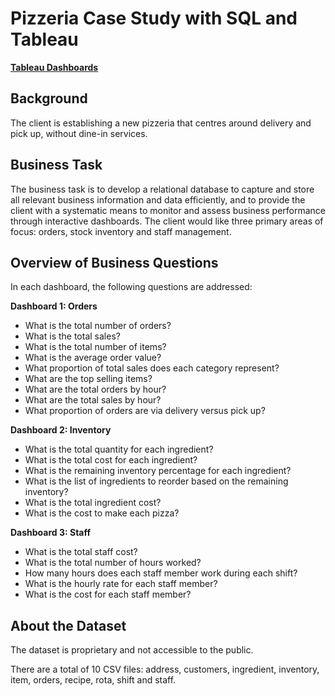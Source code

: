 # Pizzeria Case Study with SQL and Tableau

[**Tableau Dashboards**](https://public.tableau.com/app/profile/tracy.chow1741/viz/PizzeriaCaseStudy/Dashboard1)

## Background
The client is establishing a new pizzeria that centres around delivery and pick up, without dine-in services.

## Business Task
The business task is to develop a relational database to capture and store all relevant business information and data efficiently, and to provide the client with a systematic means to monitor and assess business performance through interactive dashboards. The client would like three primary areas of focus: orders, stock inventory and staff management.

## Overview of Business Questions
In each dashboard, the following questions are addressed:

**Dashboard 1: Orders**
- What is the total number of orders?
- What is the total sales?
- What is the total number of items?
- What is the average order value?
- What proportion of total sales does each category represent?
- What are the top selling items?
- What are the total orders by hour?
- What are the total sales by hour?
- What proportion of orders are via delivery versus pick up?

**Dashboard 2: Inventory**
- What is the total quantity for each ingredient? 
- What is the total cost for each ingredient? 
- What is the remaining inventory percentage for each ingredient?
- What is the list of ingredients to reorder based on the remaining inventory?
- What is the total ingredient cost?
- What is the cost to make each pizza?

**Dashboard 3: Staff**
- What is the total staff cost?
- What is the total number of hours worked?
- How many hours does each staff member work during each shift?
- What is the hourly rate for each staff member?
- What is the cost for each staff member?

## About the Dataset
The dataset is proprietary and not accessible to the public.

There are a total of 10 CSV files: address, customers, ingredient, inventory, item, orders, recipe, rota, shift and staff.
